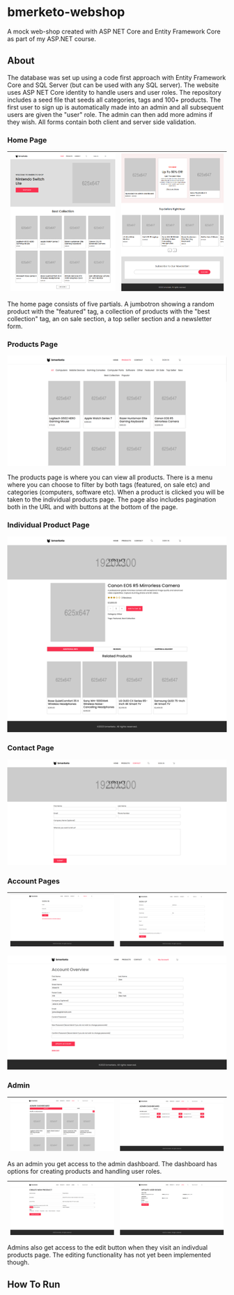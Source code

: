 # bmerketo-webshop

A mock web-shop created with ASP NET Core and Entity Framework Core as part of my ASP.NET course. 

## About

The database was set up using a code first approach with Entity Framework Core and SQL Server (but can be used with any SQL server). The website uses ASP NET Core identity to handle users and user roles. 
The repository includes a seed file that seeds all categories, tags and 100+ products. The first user to sign up is automatically made into an admin and all subsequent users are given the "user" role. The admin can then add more admins if they wish. All forms contain both client and server side validation.

### Home Page

| ![home page screenshot](Screenshots/home_page1.PNG) | ![home page screenshot](Screenshots/home_page2.PNG) |
|:---:|:---:|

The home page consists of five partials. A jumbotron showing a random product with the "featured" tag, a collection of products with the "best collection" tag, an on sale section, a top seller section and a newsletter form.

### Products Page

![Products page screenshot](Screenshots/products_desktop.PNG) 

The products page is where you can view all products. There is a menu where you can choose to filter by both tags (featured, on sale etc) and categories (computers, software etc). When a product is clicked you will be taken
to the individual products page. The page also includes pagination both in the URL and with buttons at the bottom of the page.

### Individual Product Page 

![Indivdual product screenshot](Screenshots/individual_product.png) 

### Contact Page 

![home page screenshot](Screenshots/contact_page.PNG) 

### Account Pages 
| ![login page screenshot](Screenshots/signin.PNG) | ![signup page screenshot](Screenshots/signup.PNG) |
|:---:|:---:|

![account overview screenshot](Screenshots/account_overview.PNG) 

### Admin

| ![dashboard products screenshot](Screenshots/dashboard_products.PNG) | ![dashboard users screenshot](Screenshots/dashboard_users.PNG) |
|:---:|:---:|

As an admin you get access to the admin dashboard. The dashboard has options for creating products and handling user roles.

| ![dashboard create products screenshot](Screenshots/dashboard_create.PNG) | ![dashboard update user roles](Screenshots/update_user.PNG) |
|:---:|:---:|

Admins also get access to the edit button when they visit an indivdual products page. The editing functionality has not yet been implemented though.

## How To Run
